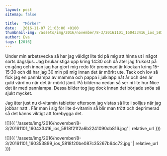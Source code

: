 ```yaml
---
layout: post
sitemap: false

title:  "Mörker"
date:   2016-11-07 21:03:00 +0100
thumbnail-img: /assets/img/2016/november/8-3/20161101_160433416_ios_5818f21f2a6b2241090cb816.jpg
author: Eva
tags: [2016]
---
```


Under min arbetsvecka så har jag väldigt lite tid på mig att hinna ut i något sorts dagsljus. Jag brukar stiga upp kring 14:30 och då äter jag frukost på en gång och innan jag har gjort mig redo för promenad är klockan kring 15-15:30 och då har jag 30 min på mig innan det är mörkt ute. Tack och lov så fick jag en pannlampa av mamma och pappa i julklapp nåt år och den är guld värd nu när det är mörkt jämt. På bilderna nedan så ser ni lite hur Nice det är med pannlampa. Dessa bilder tog jag dock innan det började snöa så sjukt mycket.  

Jag äter just nu d-vitamin tabletter eftersom jag vistas så lite i solljus när jag jobbar natt . Får man i sig för lite d-vitamin så blir man trött och deprimerad så det känns viktigt att förebygga det.

![]({{ '/assets/img/2016/november/8-3/20161101_160433416_ios_5818f21f2a6b2241090cb816.jpg'  | relative_url }})

![]({{ '/assets/img/2016/november/8-3/20161101_160353899_ios_5818f20be087c35267b64c72.jpg'  | relative_url }})

